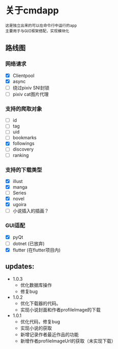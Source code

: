 # 关于cmdapp

    这是独立出来的可以在命令行中运行的app
    主要用于与GUI框架搭配，实现模块化

## 路线图

### 网络请求
- [x] Clientpool
- [x] async
- [ ] 绕过pixiv SNI封锁
- [ ] pixiv cat图片代理
### 支持的爬取对象
- [ ] id
- [ ] tag
- [ ] uid
- [ ] bookmarks
- [x] followings
- [ ] discovery
- [ ] ranking
### 支持的下载类型
- [x] illust
- [x] manga
- [ ] Series
- [x] novel
- [x] ugoira
- [ ] 小说插入的插画？
### GUI适配
- [x] pyQt
- [ ] dotnet (已放弃)
- [x] flutter (在flutter项目内)

## updates:
- 1.0.3
  - 优化数据库操作
  - 修复bug
- 1.0.2
  - 优化下载器的代码。
  - 实现小说封面和作者profileImage的下载
- 1.0.1
  - 优化代码，修复bug
  - 实现小说的获取
  - 新增记录作者最近作品的功能
  - 新增作者profileImageUrl的获取（未实现下载）
